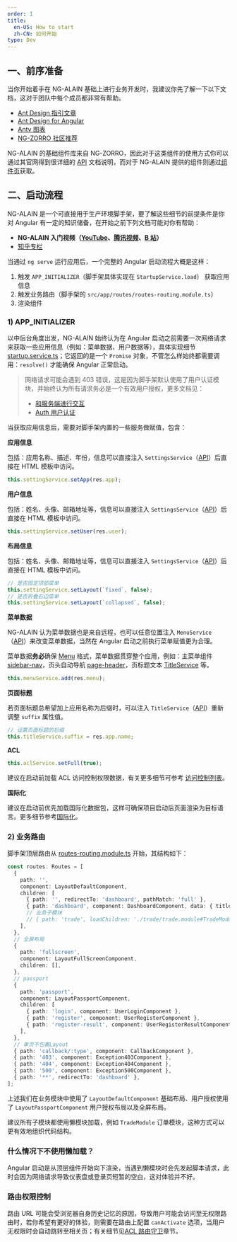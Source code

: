 ```yaml
---
order: 1
title:
  en-US: How to start
  zh-CN: 如何开始
type: Dev
---
```


## 一、前序准备

当你开始着手在 NG-ALAIN 基础上进行业务开发时，我建议你先了解一下以下文档，这对于团队中每个成员都非常有帮助。

- [Ant Design 指引文章](//ant.design/docs/spec/introduce-cn)
- [Ant Design for Angular](//ng.ant.design/)
- [Antv 图表](//antv.alipay.com/zh-cn/index.html)
- [NG-ZORRO 社区推荐](https://ng.ant.design/docs/recommendation/zh#博客及网站)

NG-ALAIN 的基础组件库来自 NG-ZORRO，因此对于这类组件的使用方式你可以通过其官网得到很详细的 [API](//ng.ant.design/) 文档说明，而对于 NG-ALAIN 提供的组件则通过[组件页](/components)获取。

## 二、启动流程

NG-ALAIN 是一个可直接用于生产环境脚手架，要了解这些细节的前提条件是你对 Angular 有一定的知识储备，在开始之前下列文档可能对你有帮助：

- **NG-ALAIN 入门视频（[YouTube](https://www.youtube.com/watch?v=lPnNKPuULVw&list=PLhWkvn5F8uyJRimbVZ944unzRrHeujngw)、[腾讯视频](http://v.qq.com/vplus/2c1dd5c6db4feeeea25e9827b38c171e/foldervideos/870001501oy1ijf)、[B 站](https://space.bilibili.com/12207877/#/channel/detail?cid=50229)）**
- [知乎专栏](https://zhuanlan.zhihu.com/ng-alain)

当通过 `ng serve` 运行应用后，一个完整的 Angular 启动流程大概是这样：

1. 触发 `APP_INITIALIZER`（脚手架具体实现在 `StartupService.load`） 获取应用信息
2. 触发业务路由（脚手架的 `src/app/routes/routes-routing.module.ts`）
3. 渲染组件

### 1) APP_INITIALIZER

以中后台角度出发，NG-ALAIN 始终认为在 Angular 启动之前需要一次网络请求来获取一些应用信息（例如：菜单数据、用户数据等），具体实现细节[startup.service.ts](https://github.com/ng-alain/ng-alain/blob/master/src/app/core/startup/startup.service.ts)；它返回的是一个 `Promise` 对象，不管怎么样始终都需要调用：`resolve()` 才能确保 Angular 正常启动。

> 网络请求可能会遇到 403 错误，这是因为脚手架默认使用了用户认证模块，并始终认为所有请求务必是一个有效用户授权，更多文档见：
>
> - [和服务端进行交互](/docs/server)
> - [Auth 用户认证](/auth)

当获取应用信息后，需要对脚手架内置的一些服务做赋值，包含：

**应用信息**

包括：应用名称、描述、年份，信息可以直接注入 `SettingsService`（[API](/theme/settings)）后直接在 HTML 模板中访问。

```ts
this.settingService.setApp(res.app);
```

**用户信息**

包括：姓名、头像、邮箱地址等，信息可以直接注入 `SettingsService`（[API](/theme/settings)）后直接在 HTML 模板中访问。

```ts
this.settingService.setUser(res.user);
```

**布局信息**

包括：姓名、头像、邮箱地址等，信息可以直接注入 `SettingsService`（[API](/theme/settings)）后直接在 HTML 模板中访问。

```ts
// 是否固定顶部菜单
this.settingService.setLayout(`fixed`, false);
// 是否折叠右边菜单
this.settingService.setLayout(`collapsed`, false);
```

**菜单数据**

NG-ALAIN 认为菜单数据也是来自远程，也可以任意位置注入 `MenuService`（[API](/theme/menu)）来改变菜单数据，当然在 Angular 启动之前执行菜单赋值更为合理。

菜单数据**务必**确保 [Menu](https://github.com/ng-alain/pixelmon/blob/master/packages/theme/src/services/menu/interface.ts) 格式，菜单数据贯穿整个应用，例如：主菜单组件 [sidebar-nav](/components/sidebar-nav)，页头自动导航 [page-header](/components/page-header)，页标题文本 [TitleService](/theme/title) 等。

```ts
this.menuService.add(res.menu);
```

**页面标题**

若页面标题总希望加上应用名称为后缀时，可以注入 `TitleService`（[API](/theme/title)）重新调整 `suffix` 属性值。

```ts
// 设置页面标题的后缀
this.titleService.suffix = res.app.name;
```

**ACL**

```ts
this.aclService.setFull(true);
```

建议在启动前加载 ACL 访问控制权限数据，有关更多细节可参考 [访问控制列表](/acl)。

**国际化**

建议在启动前优先加载国际化数据包，这样可确保项目启动后页面渲染为目标语言。更多细节参考[国际化](/docs/i18n)。

### 2) 业务路由

脚手架顶层路由从 [routes-routing.module.ts](https://github.com/ng-alain/ng-alain/blob/master/src/app/routes/routes-routing.module.ts) 开始，其结构如下：

```ts
const routes: Routes = [
  {
    path: '',
    component: LayoutDefaultComponent,
    children: [
      { path: '', redirectTo: 'dashboard', pathMatch: 'full' },
      { path: 'dashboard', component: DashboardComponent, data: { title: '仪表盘' } },
      // 业务子模块
      // { path: 'trade', loadChildren: './trade/trade.module#TradeModule' }
    ],
  },
  // 全屏布局
  {
    path: 'fullscreen',
    component: LayoutFullScreenComponent,
    children: [],
  },
  // passport
  {
    path: 'passport',
    component: LayoutPassportComponent,
    children: [
      { path: 'login', component: UserLoginComponent },
      { path: 'register', component: UserRegisterComponent },
      { path: 'register-result', component: UserRegisterResultComponent },
    ],
  },
  // 单页不包裹Layout
  { path: 'callback/:type', component: CallbackComponent },
  { path: '403', component: Exception403Component },
  { path: '404', component: Exception404Component },
  { path: '500', component: Exception500Component },
  { path: '**', redirectTo: 'dashboard' },
];
```

上述我们在业务模块中使用了 `LayoutDefaultComponent` 基础布局、用户授权使用了 `LayoutPassportComponent` 用户授权布局以及全屏布局。

建议所有子模块都使用懒模块加载，例如 `TradeModule` 订单模块，这种方式可以更有效地组织代码结构。

### 什么情况下不使用懒加载？

Angular 启动是从顶层组件开始向下渲染，当遇到懒模块时会先发起脚本请求，此时会因为网络请求导致仪表盘或登录页短暂的空白，这对体验并不好。

### 路由权限控制

路由 URL 可能会受浏览器自身历史记忆的原因，导致用户可能会访问至无权限路由时，若你希望有更好的体验，则需要在路由上配置 `canActivate` 选项，当用户无权限时会自动跳转至相关页；有关细节见[ACL 路由守卫](/acl/guard)章节。
